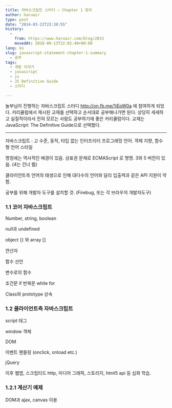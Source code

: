```yaml
---
title: 자바스크립트 스터디 – Chapter 1 정리
author: haruair
type: post
date: "2014-03-22T23:30:55"
history:
  - 
    from: https://www.haruair.com/blog/2033
    movedAt: 2018-09-13T22:02:40+00:00
lang: ko
slug: javascript-statement-chapter-1-summary
  - 공부
tags:
  - 개발 이야기
  - javascript
  - js
  - JS Definitive Guide
  - 스터디

---
```

놀부님이 진행하는 자바스크립트 스터디 <http://on.fb.me/1iEpW0a> 에 참여하게 되었다. 커리큘럼에서 제시된 교재를 선택하고 순서대로 공부해나가면 된다. 상당히 세세하고 실질적이라서 전혀 모르는 사람도 공부하기에 좋은 커리큘럼이다. 교재는 JavaScript: The Definitive Guide으로 선택했다.

* * *

자바스크립트 : 고 수준, 동적, 타입 없는 인터프리터 프로그래밍 언어. 객체 지향, 함수형 언어 스타일

명칭에는 역사적인 배경이 있음. 상표권 문제로 ECMAScript 로 명명. 3와 5 버전이 있음. (4는 건너 뜀)

클라이언트측 언어의 태생으로 인해 대다수의 언어와 달리 입출력과 같은 API 지원이 약함.

공부를 위해 개발자 도구를 설치할 것. (Firebug, 또는 각 브라우저 개발자도구)

### 1.1 코어 자바스크립트

Number, string, boolean
  
null과 undefined
  
object {} 와 array []
  
연산자
  
함수 선언
  
변수로의 함수
  
조건문 if 반복문 while for
  
Class와 prototype 상속

### 1.2 클라이언트측 자바스크립트

script 태그
  
window 객체
  
DOM
  
이벤트 핸들링 (onclick, onload etc.)
  
jQuery

이후 웹앱, 스크립티드 http, 미디어 그래픽, 스토리지, html5 api 등 심화 학습.

### 1.2.1 계산기 예제

DOM과 ajax, canvas 이용